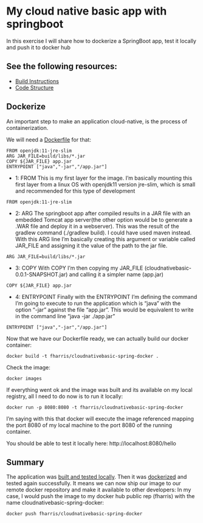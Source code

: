 # My cloud native basic app with springboot

In this exercise I will share how to dockerize a SpringBoot app, test it locally and push it to docker hub

## See the following resources:

- [Build Instructions](./installation.md)
- [Code Structure](./pics/structure.png)


## Dockerize 

An important step to make an application cloud-native, is the process of containerization.

We will need a [Dockerfile](./Dockerfile) for that:

```
FROM openjdk:11-jre-slim
ARG JAR_FILE=build/libs/*.jar
COPY ${JAR_FILE} app.jar
ENTRYPOINT ["java","-jar","/app.jar"]
```
- 1: FROM
This is my first layer for the image. I’m basically mounting this first layer from a linux OS with openjdk11 version jre-slim, which is small and recommended for this type of development
```
FROM openjdk:11-jre-slim
```

- 2: ARG
The springboot app after compiled results in a JAR file with an embedded Tomcat app server(the other option would be to generate a .WAR file and deploy it in a webserver). This was the result of the gradlew command (./gradlew build). I could have used maven instead.
With this ARG line I’m basically creating this argument or variable called JAR_FILE and assigning it the value of the path to the jar file.
```
ARG JAR_FILE=build/libs/*.jar
```

- 3: COPY
With COPY I’m then copying my JAR_FILE (cloudnativebasic-0.0.1-SNAPSHOT.jar) and calling it a simpler name (app.jar)
```
COPY ${JAR_FILE} app.jar
```

- 4: ENTRYPOINT
Finally with the ENTRYPOINT I’m defining the command I’m going to execute to run the application which is “java” with the option “-jar” against the file “app.jar”. This would be equivalent to write in the command line “java -jar ./app.jar”
```
ENTRYPOINT ["java","-jar","/app.jar"]
```


Now that we have our Dockerfile ready, we can actually build our docker container:
```
docker build -t fharris/cloudnativebasic-spring-docker .
```

Check the image:
```
docker images
```

If everything went ok and the image was built and its available on my local registry, all I need to do now is to run it locally:
```
docker run -p 8080:8080 -t fharris/cloudnativebasic-spring-docker
```

I’m saying with this that docker will execute the image referenced mapping the port 8080 of my local machine to the port 8080 of the running container.

You should be able to test it locally here:  http://localhost:8080/hello

## Summary
The application was [built and tested locally](./installation.md). Then it was [dockerized](./Dockerfile) and tested again successfully.
It means we can now ship our image to our remote docker repository and make it available to other developers:
In my case, I would push the image to my docker hub public rep (fharris) with the name cloudnativebasic-spring-docker:
```
docker push fharris/cloudnativebasic-spring-docker
```